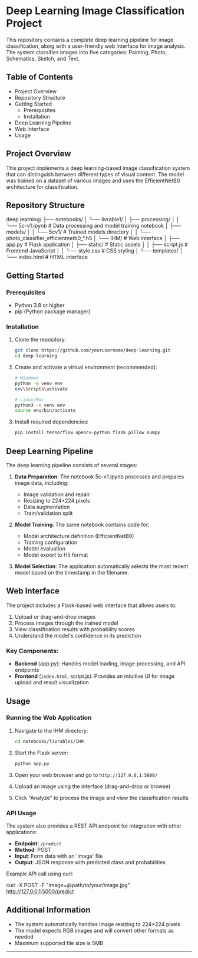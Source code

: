 # Deep Learning Image Classification Project

This repository contains a complete deep learning pipeline for image classification, along with a user-friendly web interface for image analysis. The system classifies images into five categories: Painting, Photo, Schematics, Sketch, and Text.

## Table of Contents

- Project Overview
- Repository Structure
- Getting Started
  - Prerequisites
  - Installation
- Deep Learning Pipeline
- Web Interface
- Usage

## Project Overview

This project implements a deep learning-based image classification system that can distinguish between different types of visual content. The model was trained on a dataset of various images and uses the EfficientNetB0 architecture for classification.

## Repository Structure

deep learning/
├── notebooks/
│   └── livrable1/
│       ├── processing/
│       │   └── 5c-v1.ipynb          # Data processing and model training notebook
│       ├── models/
│       │   └── 5cv1/                # Trained models directory
│       │       └── photo_classifier_efficientnetb0_*.h5
│       └── IHM/                     # Web interface
│           ├── app.py               # Flask application
│           ├── static/              # Static assets
│           │   ├── script.js        # Frontend JavaScript
│           │   └── style.css        # CSS styling
│           └── templates/
│               └── index.html       # HTML interface



## Getting Started

### Prerequisites

- Python 3.8 or higher
- pip (Python package manager)

### Installation

1. Clone the repository:
   ```bash
   git clone https://github.com/yourusername/deep-learning.git
   cd deep-learning
   ```

2. Create and activate a virtual environment (recommended):
   ```bash
   # Windows
   python -m venv env
   env\Scripts\activate
   
   # Linux/Mac
   python3 -m venv env
   source env/bin/activate
   ```

3. Install required dependencies:
   ```bash
   pip install tensorflow opencv-python flask pillow numpy
   ```

## Deep Learning Pipeline

The deep learning pipeline consists of several stages:

1. **Data Preparation**: The notebook 5c-v1.ipynb processes and prepares image data, including:
   - Image validation and repair
   - Resizing to 224×224 pixels
   - Data augmentation
   - Train/validation split

2. **Model Training**: The same notebook contains code for:
   - Model architecture definition (EfficientNetB0)
   - Training configuration
   - Model evaluation
   - Model export to H5 format

3. **Model Selection**: The application automatically selects the most recent model based on the timestamp in the filename.

## Web Interface

The project includes a Flask-based web interface that allows users to:

1. Upload or drag-and-drop images
2. Process images through the trained model
3. View classification results with probability scores
4. Understand the model's confidence in its prediction

### Key Components:

- **Backend** (app.py): Handles model loading, image processing, and API endpoints
- **Frontend** (`index.html`, script.js): Provides an intuitive UI for image upload and result visualization

## Usage

### Running the Web Application

1. Navigate to the IHM directory:
   ```bash
   cd notebooks/livrable1/IHM
   ```

2. Start the Flask server:
   ```bash
   python app.py
   ```

3. Open your web browser and go to `http://127.0.0.1:5000/`

4. Upload an image using the interface (drag-and-drop or browse)

5. Click "Analyze" to process the image and view the classification results

### API Usage

The system also provides a REST API endpoint for integration with other applications:

- **Endpoint**: `/predict`
- **Method**: POST
- **Input**: Form data with an 'image' file
- **Output**: JSON response with predicted class and probabilities

Example API call using curl:

curl -X POST -F "image=@path/to/your/image.jpg" http://127.0.0.1:5000/predict



## Additional Information

- The system automatically handles image resizing to 224×224 pixels
- The model expects RGB images and will convert other formats as needed
- Maximum supported file size is 5MB

---
